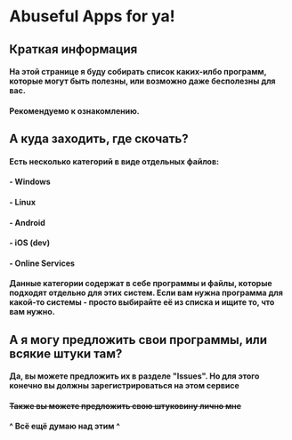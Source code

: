 # Abuseful Apps for ya!

## Краткая информация
#### На этой странице я буду собирать список каких-илбо программ, которые могут быть полезны, или возможно даже бесполезны для вас.
#### Рекомендуемо к ознакомлению.

## А куда заходить, где скочать?
#### Есть несколько категорий в виде отдельных файлов:
#### - Windows
#### - Linux
#### - Android
#### - iOS (dev)
#### - Online Services
#### Данные категории содержат в себе программы и файлы, которые подходят отдельно для этих систем. Если вам нужна программа для какой-то системы - просто выбирайте её из списка и ищите то, что вам нужно.

## А я могу предложить свои программы, или всякие штуки там?
#### Да, вы можете предложить их в разделе "Issues". Но для этого конечно вы должны зарегистрироваться на этом сервисе
#### ~~Также вы можете предложить свою штуковину лично мне~~
#### ^ Всё ещё думаю над этим ^

